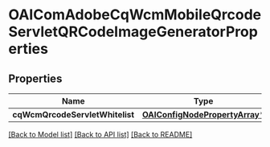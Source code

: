 # OAIComAdobeCqWcmMobileQrcodeServletQRCodeImageGeneratorProperties

## Properties
Name | Type | Description | Notes
------------ | ------------- | ------------- | -------------
**cqWcmQrcodeServletWhitelist** | [**OAIConfigNodePropertyArray***](OAIConfigNodePropertyArray.md) |  | [optional] 

[[Back to Model list]](../README.md#documentation-for-models) [[Back to API list]](../README.md#documentation-for-api-endpoints) [[Back to README]](../README.md)


